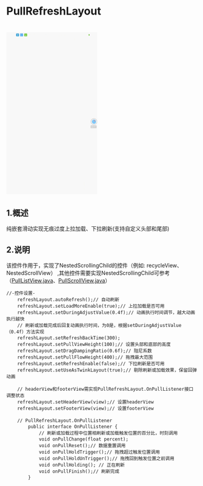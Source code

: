 # PullRefreshLayout
#
![演示gif](demo_gif.gif)

## 1.概述
纯嵌套滑动实现无痕过度上拉加载、下拉刷新(支持自定义头部和尾部)

## 2.说明  
该控件作用于，实现了NestedScrollingChild的控件（例如: recycleView、NestedScrollView）
,其他控件需要实现NestedScrollingChild可参考（[PullListView.java](https://github.com/genius158/RefreshLayout/blob/master/pullrefreshlayout/src/main/java/com/yan/pullrefreshlayout/view/PullListView.java)、[PullScrollView.java](https://github.com/genius158/RefreshLayout/blob/master/pullrefreshlayout/src/main/java/com/yan/pullrefreshlayout/view/PullScrollView.java)）

```
//-控件设置-
    refreshLayout.autoRefresh();// 自动刷新
    refreshLayout.setLoadMoreEnable(true);// 上拉加载是否可用
    refreshLayout.setDuringAdjustValue(0.4f);// 动画执行时间调节，越大动画执行越快
    // 刷新或加载完成后回复动画执行时间，为0是，根据setDuringAdjustValue（0.4f）方法实现
    refreshLayout.setRefreshBackTime(300);
    refreshLayout.setPullViewHeight(100);// 设置头部和底部的高度
    refreshLayout.setDragDampingRatio(0.6f);// 阻尼系数
    refreshLayout.setPullFlowHeight(400);// 拖拽最大范围
    refreshLayout.setRefreshEnable(false);// 下拉刷新是否可用
    refreshLayout.setUseAsTwinkLayout(true);// 剔除刷新或加载效果，保留回弹动画
    
    // headerView和footerView需实现PullRefreshLayout.OnPullListener接口调整状态
    refreshLayout.setHeaderView(view);// 设置headerView
    refreshLayout.setFooterView(view);// 设置footerView
    
    // PullRefreshLayout.OnPullListener
        public interface OnPullListener {
            // 刷新或加载过程中位置相刷新或加载触发位置的百分比，时刻调用
            void onPullChange(float percent);
            void onPullReset();// 数据重置调用
            void onPullHoldTrigger();// 拖拽超过触发位置调用
            void onPullHoldUnTrigger();// 拖拽回到触发位置之前调用
            void onPullHolding(); // 正在刷新
            void onPullFinish();// 刷新完成
        }
```
